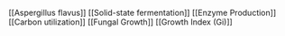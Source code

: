 [[Aspergillus flavus]]
[[Solid-state fermentation]]
[[Enzyme Production]]
[[Carbon utilization]]
[[Fungal Growth]]
[[Growth Index (Gi)]]
